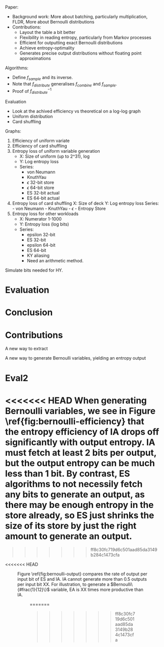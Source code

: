 Paper:
- Background work: More about batching, particularly multiplication, FLDR, 
    More about Bernoulli distributions
- Contributions:
  - Layout the table a bit better
  - Flexibility in reading entropy, particularly from Markov processes
  - Efficient for outputting exact Bernoulli distributions
  - Achieve entropy-optimality
  - Generates precise output distributions without floating point approximations

Algorithms:
- Define $f_{sample}$ and its inverse.
- Note that $f_{distribute}$ generalises $f_{combine}$ and $f_{sample}$.
- Proof of $f^{-1}_{distribute}$

Evaluation
- Look at the achived efficiency vs theoretical on a log-log graph
- Uniform distribution
- Card shuffling

Graphs:
1. Efficiency of uniform variate
2. Efficiency of card shuffling
3. Entropy loss of uniform variable generation
    - X: Size of uniform (up to 2^31), log
    - Y: Log entropy loss
    - Series:
        - von Neumann
        - KnuthYau
        - $\epsilon$ 32-bit store
        - $\epsilon$ 64-bit store
        - ES 32-bit actual
        - ES 64-bit actual
4. Entropy loss of card shuffling
    X: Size of deck
    Y: Log entropy loss
    Series:
        - von Neumann
        - KnuthYau
        - $\epsilon$
        - Entropy Store
5. Entropy loss for other workloads
    - X: Numerator 1-1000
    - Y: Entropy loss (log bits)
    - Series:
        - epsilon 32-bit
        - ES 32-bit
        - epsilon 64-bit
        - ES 64-bit
        - KY aliasing
        - Need an arithmetic method.

Simulate bits needed for HY.

# Evaluation


# Conclusion

# Contributions

A new way to extract 

A new way to generate Bernoulli variables, yielding an entropy output 

# Eval2

<<<<<<< HEAD
When generating Bernoulli variables, we see in Figure \ref{fig:bernoulli-efficiency} that the entropy efficiency of IA drops off significantly with output entropy. IA must fetch at least 2 bits per output, but the output entropy can be much less than 1 bit. By contrast, ES algorithms to not necessily fetch any bits to generate an output, as there may be enough entropy in the store already, so ES just shrinks the size of its store by just the right amount to generate an output.
=======
>>>>>>> ff8c30fc719d6c501aad85da3149b284c1473cfa

<<<<<<< HEAD
<Figure>

Figure \ref{fig:bernoulli-output} compares the rate of output per input bit of ES and IA. IA cannot generate more than 0.5 outputs per input bit XX. For illustration, to generate a $Bernoulli\{#frac{1}{12}\}$ variable, EA is XX times more productive than IA.

<Figure>


=======
>>>>>>> ff8c30fc719d6c501aad85da3149b284c1473cfa